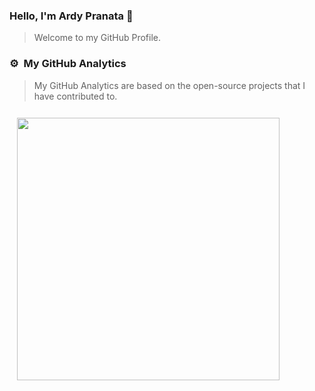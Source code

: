 ### Hello, I'm Ardy Pranata 👋
> Welcome to my GitHub Profile.


### ⚙️ &nbsp;My GitHub Analytics
> My GitHub Analytics are based on the open-source projects that I have contributed to.

<div style="width: 420px; height: 420px; padding: 12px;">
    <img height="420"  src="https://github-stats.ardy.lol/api/top-langs/?username=ardynatz&langs_count=8&theme=graywhite&show_icons=true"/>
</div>
